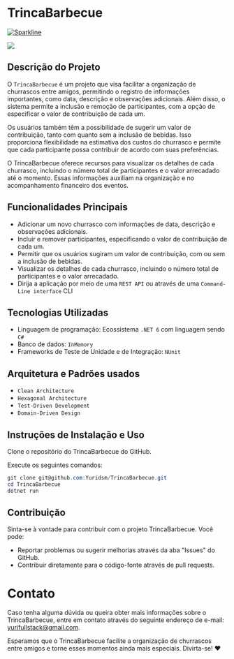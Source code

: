 # TrincaBarbecue
[![Sparkline](https://stars.medv.io/yuridsm/SummitPro.svg)](https://stars.medv.io/yuridsm/SummitPro)
<div>
    <img src="./Docs/TrincaCLI.gif">
</div>

## Descrição do Projeto

O `TrincaBarbecue` é um projeto que visa facilitar a organização de churrascos entre amigos, permitindo o registro de informações importantes, como data, descrição e observações adicionais. Além disso, o sistema permite a inclusão e remoção de participantes, com a opção de especificar o valor de contribuição de cada um.

Os usuários também têm a possibilidade de sugerir um valor de contribuição, tanto com quanto sem a inclusão de bebidas. Isso proporciona flexibilidade na estimativa dos custos do churrasco e permite que cada participante possa contribuir de acordo com suas preferências.

O TrincaBarbecue oferece recursos para visualizar os detalhes de cada churrasco, incluindo o número total de participantes e o valor arrecadado até o momento. Essas informações auxiliam na organização e no acompanhamento financeiro dos eventos.

## Funcionalidades Principais

- Adicionar um novo churrasco com informações de data, descrição e observações adicionais.
- Incluir e remover participantes, especificando o valor de contribuição de cada um.
- Permitir que os usuários sugiram um valor de contribuição, com ou sem a inclusão de bebidas.
- Visualizar os detalhes de cada churrasco, incluindo o número total de participantes e o valor arrecadado.
- Dirija a aplicação por meio de uma `REST API` ou através de uma `Command-Line interface` CLI

## Tecnologias Utilizadas

- Linguagem de programação: Ecossistema `.NET 6` com linguagem sendo `C#`
- Banco de dados: `InMemory`
- Frameworks de Teste de Unidade e de Integração: `NUnit`

## Arquitetura e Padrões usados
- `Clean Architecture`
- `Hexagonal Architecture`
- `Test-Driven Development`
- `Domain-Driven Design`

## Instruções de Instalação e Uso

Clone o repositório do TrincaBarbecue do GitHub.

Execute os seguintes comandos:
```powershell
git clone git@github.com:Yuridsm/TrincaBarbecue.git
cd TrincaBarbecue
dotnet run
```

## Contribuição
Sinta-se à vontade para contribuir com o projeto TrincaBarbecue. Você pode:

- Reportar problemas ou sugerir melhorias através da aba "Issues" do GitHub.
- Contribuir diretamente para o código-fonte através de pull requests.

# Contato
Caso tenha alguma dúvida ou queira obter mais informações sobre o TrincaBarbecue, entre em contato através do seguinte endereço de e-mail: yurifullstack@gmail.com.

Esperamos que o TrincaBarbecue facilite a organização de churrascos entre amigos e torne esses momentos ainda mais especiais. Divirta-se! ❤️